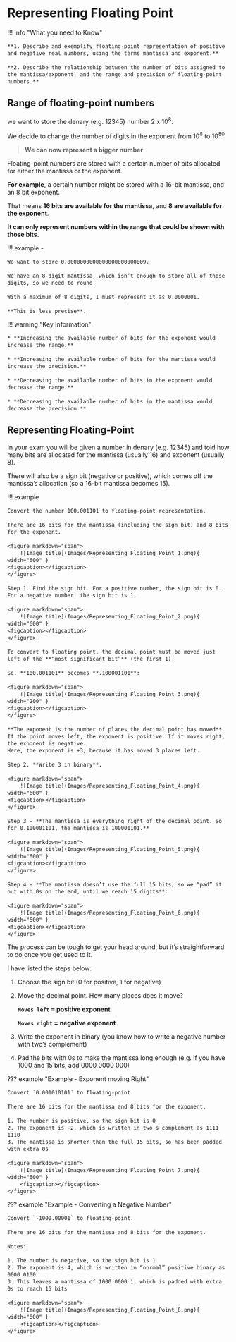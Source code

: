 # Representing Floating Point

!!! info "What you need to Know"

    **1. Describe and exemplify floating-point representation of positive and negative real numbers, using the terms mantissa and exponent.**

    **2. Describe the relationship between the number of bits assigned to the mantissa/exponent, and the range and precision of floating-point numbers.**

## Range of floating-point numbers

we want to store the denary (e.g. 12345) number 2 x 10<sup>8</sup>.

We decide to change the number of digits in the exponent from 10<sup>8</sup> to 10<sup>80</sup>

> **We can now represent a bigger number**

Floating-point numbers are stored with a certain number of bits allocated for either the mantissa or the exponent. 

**For example**, a certain number might be stored with a 16-bit mantissa, and an 8 bit exponent. 

That means **16 bits are available for the mantissa**, and **8 are available for the exponent**. 

**It can only represent numbers within the range that could be shown with those bits.**

!!! example - 

    We want to store 0.0000000000000000000000009. 
    
    We have an 8-digit mantissa, which isn’t enough to store all of those digits, so we need to round.

    With a maximum of 8 digits, I must represent it as 0.0000001. 
    
    **This is less precise**.

!!! warning "Key Information"

    * **Increasing the available number of bits for the exponent would increase the range.**

    * **Increasing the available number of bits for the mantissa would increase the precision.**

    * **Decreasing the available number of bits in the exponent would decrease the range.**
    
    * **Decreasing the available number of bits in the mantissa would decrease the precision.**

## Representing Floating-Point

In your exam you will be given a number in denary (e.g. 12345) and told how many bits are allocated for the mantissa (usually 16) and exponent (usually 8).

There will also be a sign bit (negative or positive), which comes off the mantissa’s allocation (so a 16-bit mantissa becomes 15).

!!! example

    Convert the number 100.001101 to floating-point representation.

    There are 16 bits for the mantissa (including the sign bit) and 8 bits for the exponent.

    <figure markdown="span">
        ![Image title](Images/Representing_Floating_Point_1.png){ width="600" }
    <figcaption></figcaption>
    </figure>

    Step 1. Find the sign bit. For a positive number, the sign bit is 0. For a negative number, the sign bit is 1.

    <figure markdown="span">
        ![Image title](Images/Representing_Floating_Point_2.png){ width="600" }
    <figcaption></figcaption>
    </figure>

    To convert to floating point, the decimal point must be moved just left of the **“most significant bit”** (the first 1).

    So, **100.001101** becomes **.100001101**:

    <figure markdown="span">
        ![Image title](Images/Representing_Floating_Point_3.png){ width="200" }
    <figcaption></figcaption>
    </figure>

    **The exponent is the number of places the decimal point has moved**. If the point moves left, the exponent is positive. If it moves right, the exponent is negative.
    Here, the exponent is +3, because it has moved 3 places left. 
    
    Step 2. **Write 3 in binary**.

    <figure markdown="span">
        ![Image title](Images/Representing_Floating_Point_4.png){ width="600" }
    <figcaption></figcaption>
    </figure>

    Step 3 - **The mantissa is everything right of the decimal point. So for 0.100001101, the mantissa is 100001101.**

    <figure markdown="span">
        ![Image title](Images/Representing_Floating_Point_5.png){ width="600" }
    <figcaption></figcaption>
    </figure>

    Step 4 - **The mantissa doesn’t use the full 15 bits, so we “pad” it out with 0s on the end, until we reach 15 digits**:

    <figure markdown="span">
        ![Image title](Images/Representing_Floating_Point_6.png){ width="600" }
    <figcaption></figcaption>
    </figure>

The process can be tough to get your head around, but it’s straightforward to do once you get used to it. 

I have listed the steps below: 

1. Choose the sign bit (0 for positive, 1 for negative)
2. Move the decimal point. How many places does it move?

    **`Moves left` = positive exponent**

    **`Moves right` = negative exponent**

3.	Write the exponent in binary (you know how to write a negative number with two’s complement)
4.	Pad the bits with 0s to make the mantissa long enough
(e.g. if you have 1000 and 15 bits, add 0000 0000 000)

??? example "Example - Exponent moving Right"

    Convert `0.001010101` to floating-point. 
    
    There are 16 bits for the mantissa and 8 bits for the exponent.

    1. The number is positive, so the sign bit is 0
    2. The exponent is -2, which is written in two’s complement as 1111 1110
    3. The mantissa is shorter than the full 15 bits, so has been padded with extra 0s

    <figure markdown="span">
        ![Image title](Images/Representing_Floating_Point_7.png){ width="600" }
        <figcaption></figcaption>
    </figure>
   
??? example "Example - Converting a Negative Number"

    Convert `-1000.00001` to floating-point. 

    There are 16 bits for the mantissa and 8 bits for the exponent.

    Notes:

    1. The number is negative, so the sign bit is 1
    2. The exponent is 4, which is written in “normal” positive binary as 0000 0100
    3. This leaves a mantissa of 1000 0000 1, which is padded with extra 0s to reach 15 bits

    <figure markdown="span">
        ![Image title](Images/Representing_Floating_Point_8.png){ width="600" }
        <figcaption></figcaption>
    </figure>

